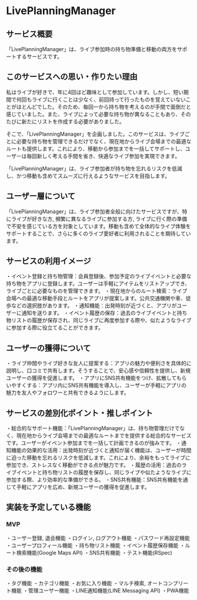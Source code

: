 # LivePlanningManager

## サービス概要
「LivePlanningManager」は、ライブ参加時の持ち物準備と移動の両方をサポートするサービスです。

## このサービスへの思い・作りたい理由
私はライブが好きで、年に4回ほど趣味として参加しています。しかし、短い期間で何回もライブに行くことは少なく、前回持って行ったものを覚えていないことがほとんどでした。そのため、毎回一から持ち物を考えるのが手間で面倒だと感じていました。また、ライブによって必要な持ち物が異なることもあり、そのたびに新たにリストを作成する必要がありました。

そこで、「LivePlanningManager」を企画しました。このサービスは、ライブごとに必要な持ち物を管理できるだけでなく、現在地からライブ会場までの最適なルートも提供します。これにより、移動から参加までを一括してサポートし、ユーザーは毎回新しく考える手間を省き、快適なライブ参加を実現できます。

「LivePlanningManager」は、ライブ参加者が持ち物を忘れるリスクを低減し、かつ移動も含めてスムーズに行えるようなサービスを目指します。

## ユーザー層について
「LivePlanningManager」は、ライブ参加者全般に向けたサービスですが、特にライブが好きな方, 頻繁に異なるライブに参加する方, ライブに行く際の準備で不安を感じている方を対象としています。移動も含めて全体的なライブ体験をサポートすることで、さらに多くのライブ愛好者に利用されることを期待しています。

## サービスの利用イメージ
・イベント登録と持ち物管理：会員登録後、参加予定のライブイベントと必要な持ち物をアプリに登録します。ユーザーは手軽にアイテムをリストアップでき、ライブごとに必要なものを管理できます。
・現在地からのルート検索：ライブ会場への最適な移動手段とルートをアプリが提案します。公共交通機関や車、徒歩などの選択肢があります。
・通知機能：出発時刻が近づくと、アプリがユーザーに通知を送ります。
・イベント履歴の保存：過去のライブイベントと持ち物リストの履歴が保存され、同じライブに再度参加する際や、似たようなライブに参加する際に役立てることができます。

## ユーザーの獲得について
・ライブ仲間やライブ好きな友人に提案する：アプリの魅力や便利さを具体的に説明し、口コミで共有します。そうすることで、安心感や信頼性を提供し、新規ユーザーの獲得を促進します。
・アプリにSNS共有機能をつけ、拡散してもらいやすくする：アプリ内にSNS共有機能を導入し、ユーザーが手軽にアプリの魅力を友人やフォロワーと共有できるようにします。

## サービスの差別化ポイント・推しポイント
・総合的なサポート機能：「LivePlanningManager」は、持ち物管理だけでなく、現在地からライブ会場までの最適なルートまでを提供する総合的なサービスです。ユーザーがイベント参加までを一括して計画できるのが強みです。
・通知機能の効果的な活用：出発時刻が近づくと通知が届く機能は、ユーザーが時間に迫った移動を忘れるリスクを低減します。これにより、余裕をもってライブに参加でき、ストレスなく移動ができる点が魅力です。
・履歴の活用：過去のライブイベントと持ち物リストの履歴を保存し、同じライブや似たようなライブに参加する際、より効率的な準備ができる。
・SNS共有機能：SNS共有機能を通じて手軽にアプリを広め、新規ユーザーの獲得を促進します。

## 実装を予定している機能
### MVP
・ユーザー登録, 退会機能
・ログイン, ログアウト機能
・パスワード再設定機能
・ユーザープロフィール機能
・持ち物リスト機能
・イベント履歴保存機能
・ルート検索機能(Google Maps API)
・SNS共有機能
・テスト機能(RSpec)

### その後の機能
・タグ機能
・カテゴリ機能
・お気に入り機能
・マルチ検索, オートコンプリート機能
・管理ユーザー機能
・LINE通知機能(LINE Messaging API)
・PWA機能